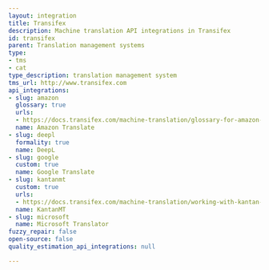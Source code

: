 ```yaml
---
layout: integration
title: Transifex
description: Machine translation API integrations in Transifex
id: transifex
parent: Translation management systems
type:
- tms
- cat
type_description: translation management system
tms_url: http://www.transifex.com
api_integrations:
- slug: amazon
  glossary: true
  urls:
  - https://docs.transifex.com/machine-translation/glossary-for-amazon-machine-translation-mt
  name: Amazon Translate
- slug: deepl
  formality: true
  name: DeepL
- slug: google
  custom: true
  name: Google Translate
- slug: kantanmt
  custom: true
  urls:
  - https://docs.transifex.com/machine-translation/working-with-kantan-mt
  name: KantanMT
- slug: microsoft
  name: Microsoft Translator
fuzzy_repair: false
open-source: false
quality_estimation_api_integrations: null

---
```


